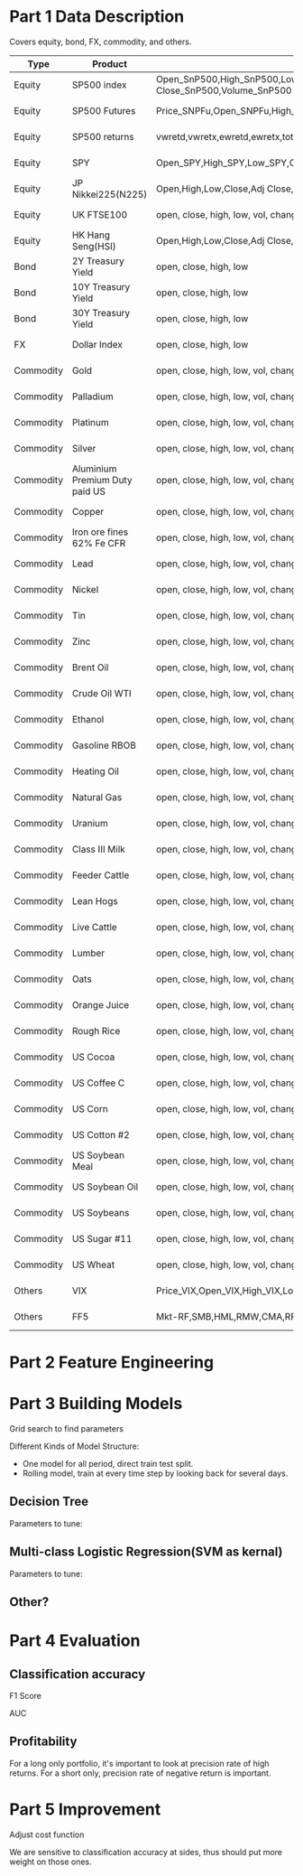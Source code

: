 


# Part 1 Data Description

Covers equity, bond, FX, commodity, and others.

|Type|Product|DataColumns|Source|Status|Owner|TimeRange|
|-|-|-|-|-|-|-|
|Equity|SP500 index|Open_SnP500,High_SnP500,Low_SnP500,Close_SnP500,Adj Close_SnP500,Volume_SnP500|finance.yahoo.com|Done|Jiahang|1927/12/30-2020/6/19|
|Equity|SP500 Futures|Price_SNPFu,Open_SNPFu,High_SNPFu,Low_SNPFu,Vol._SNPFu,Change_SNPFu|investing.com|Done|JiaHang|1997/9/10-2020/6/19|
|Equity|SP500 returns|vwretd,vwretx,ewretd,ewretx,totval,sprtrn|wrds|Done|JiaHang|1926/1/2-2020/3/31|
|Equity|SPY|Open_SPY,High_SPY,Low_SPY,Close_SPY,Adj Close_SPY,Volume_SPY|finance.yahoo.com|Done|JiaHang|1993/1/29-2020/6/19|
|Equity|JP Nikkei225(N225)|Open,High,Low,Close,Adj Close,Volume|finance.yahoo.com|Done|JiaHang|1965/1/5-2020/6/19|
|Equity|UK FTSE100|open, close, high, low, vol, change|investing.com|Done|JiaHang|2001/1/3-2020/6/19|
|Equity|HK Hang Seng(HSI)|Open,High,Low,Close,Adj Close,Volume|finance.yahoo.com|Done|JiaHang|1986/12/31-2020/6/19|
|Bond|2Y Treasury Yield|open, close, high, low|investing.com|Done|Yudong|1988/02/26-2020/06/19|
|Bond|10Y Treasury Yield|open, close, high, low|investing.com|Done|Yudong|1988/02/26-2020/06/19|
|Bond|30Y Treasury Yield|open, close, high, low|investing.com|Done|Yudong|1988/02/26-2020/06/19|
|FX|Dollar Index|open, close, high, low|investing.com|Done|Yudong|1990/01/01-2020/06/19|
|Commodity|Gold|open, close, high, low, vol, change|investing.com|Done|JiaHang|1979/12/27-2020/06/19|
|Commodity|Palladium|open, close, high, low, vol, change|investing.com|Done|JiaHang|2007/2/28-2020/06/19|
|Commodity|Platinum|open, close, high, low, vol, change|investing.com|Done|JiaHang|2009/10/14-2020/06/19|
|Commodity|Silver|open, close, high, low, vol, change|investing.com|Done|JiaHang|1979/12/27-2020/06/19|
|Commodity|Aluminium Premium Duty paid US|open, close, high, low, vol, change|investing.com|Done|JiaHang|2019/3/12-2020/06/19|
|Commodity|Copper|open, close, high, low, vol, change|investing.com|Done|JiaHang|1988/8/1-2020/06/19|
|Commodity|Iron ore fines 62% Fe CFR|open, close, high, low, vol, change|investing.com|Done|JiaHang|2010/10/25-2020/06/19|
|Commodity|Lead|open, close, high, low, vol, change|investing.com|Done|JiaHang|2008/7/7-2020/06/19|
|Commodity|Nickel|open, close, high, low, vol, change|investing.com|Done|JiaHang|2008/7/7-2020/06/19|
|Commodity|Tin|open, close, high, low, vol, change|investing.com|Done|JiaHang|2008/7/7-2020/06/19|
|Commodity|Zinc|open, close, high, low, vol, change|investing.com|Done|JiaHang|2008/2/18-2020/06/19|
|Commodity|Brent Oil|open, close, high, low, vol, change|investing.com|Done|JiaHang|1988/6/27-2020/06/19|
|Commodity|Crude Oil WTI|open, close, high, low, vol, change|investing.com|Done|JiaHang|1983/3/31-2020/06/19|
|Commodity|Ethanol|open, close, high, low, vol, change|investing.com|Done|JiaHang|2005/4/12-2020/06/19|
|Commodity|Gasoline RBOB|open, close, high, low, vol, change|investing.com|Done|JiaHang|2005/10/4-2020/06/19|
|Commodity|Heating Oil|open, close, high, low, vol, change|investing.com|Done|JiaHang|1979/12/27--2020/06/19|
|Commodity|Natural Gas|open, close, high, low, vol, change|investing.com|Done|JiaHang|1990/4/4-2020/06/19|
|Commodity|Uranium|open, close, high, low, vol, change|investing.com|Done|JiaHang|2007/5/8-2020/06/19|
|Commodity|Class III Milk|open, close, high, low, vol, change|investing.com|Done|JiaHang|1998/2/25-2020/06/19|
|Commodity|Feeder Cattle|open, close, high, low, vol, change|investing.com|Done|JiaHang|2013/8/9-2020/06/19|
|Commodity|Lean Hogs|open, close, high, low, vol, change|investing.com|Done|JiaHang|1979/12/27-2020/06/19|
|Commodity|Live Cattle|open, close, high, low, vol, change|investing.com|Done|JiaHang|1980/1/3-2020/06/19|
|Commodity|Lumber|open, close, high, low, vol, change|investing.com|Done|JiaHang|1979/12/27-2020/06/19|
|Commodity|Oats|open, close, high, low, vol, change|investing.com|Done|JiaHang|2008/7/15-2020/06/19|
|Commodity|Orange Juice|open, close, high, low, vol, change|investing.com|Done|JiaHang|2007/3/28-2020/06/19|
|Commodity|Rough Rice|open, close, high, low, vol, change|investing.com|Done|JiaHang|2007/1/19-2020/06/19|
|Commodity|US Cocoa|open, close, high, low, vol, change|investing.com|Done|JiaHang|1979/12/27-2020/06/19|
|Commodity|US Coffee C |open, close, high, low, vol, change|investing.com|Done|JiaHang|1979/12/27-2020/06/19|
|Commodity|US Corn |open, close, high, low, vol, change|investing.com|Done|JiaHang|1979/12/27-2020/06/19|
|Commodity|US Cotton #2|open, close, high, low, vol, change|investing.com|Done|JiaHang|2009/10/14-2020/06/19|
|Commodity|US Soybean Meal|open, close, high, low, vol, change|investing.com|Done|JiaHang|1979/12/27-2020/06/19|
|Commodity|US Soybean Oil |open, close, high, low, vol, change|investing.com|Done|JiaHang|1979/12/27-2020/06/19|
|Commodity|US Soybeans |open, close, high, low, vol, change|investing.com|Done|JiaHang|1990/1/2-2020/06/19|
|Commodity|US Sugar #11 |open, close, high, low, vol, change|investing.com|Done|JiaHang|1979/12/27-2020/06/19|
|Commodity|US Wheat|open, close, high, low, vol, change|investing.com|Done|JiaHang|1990/1/2-2020/06/19|
|Others|VIX|Price_VIX,Open_VIX,High_VIX,Low_VIX	Change_VIX|finance.yahoo.com|Done|JiaHang|1990/1/3-2020/06/19|
|Others|FF5|Mkt-RF,SMB,HML,RMW,CMA,RF|finance.yahoo.com|Done|JiaHang|1963/7/1-2020/4/30|

# Part 2 Feature Engineering


# Part 3 Building Models

Grid search to find parameters

Different Kinds of Model Structure:
* One model for all period, direct train test split.
* Rolling model, train at every time step by looking back for several days.

## Decision Tree
Parameters to tune:


## Multi-class Logistic Regression(SVM as kernal)
Parameters to tune:

## Other?



# Part 4 Evaluation

## Classification accuracy
F1 Score

AUC

## Profitability

For a long only portfolio, it's important to look at precision rate of high returns. 
For a short only, precision rate of negative return is important.

# Part 5 Improvement

Adjust cost function

We are sensitive to classification accuracy at sides, thus should put more weight on those ones.

